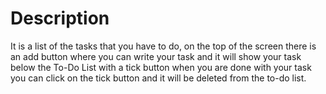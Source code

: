 # Description

It is a list of the tasks that you have to do, on the top of the screen there is an add button where you can write your task and it will show your task below the To-Do List with a tick button when you are done with your task you can click on the tick button and it will be deleted from the to-do list.
